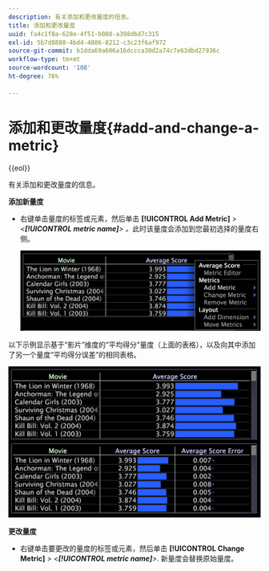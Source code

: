 ```yaml
---
description: 有关添加和更改量度的信息。
title: 添加和更改量度
uuid: fa4c1f8a-628e-4f51-b088-a398d6d7c315
exl-id: 5b7d8880-4bd4-4086-8212-c3c23f6af972
source-git-commit: b1dda69a606a16dccca30d2a74c7e63dbd27936c
workflow-type: tm+mt
source-wordcount: '108'
ht-degree: 76%

---
```


# 添加和更改量度{#add-and-change-a-metric}

{{eol}}

有关添加和更改量度的信息。

**添加新量度**

* 右键单击量度的标签或元素，然后单击 **[!UICONTROL Add Metric]** > *&lt;**[!UICONTROL metric name]**> 。*&#x200B;此时该量度会添加到您最初选择的量度右侧。

   ![](assets/mnu_Table_AddMetric.png)

以下示例显示基于“影片”维度的“平均得分”量度（上面的表格），以及向其中添加了另一个量度“平均得分误差”的相同表格。

![](assets/vis_Table_AddMetric.png)

**更改量度**

* 右键单击要更改的量度的标签或元素，然后单击 **[!UICONTROL Change Metric]** > *&lt;**[!UICONTROL metric name]**>*. 新量度会替换原始量度。
